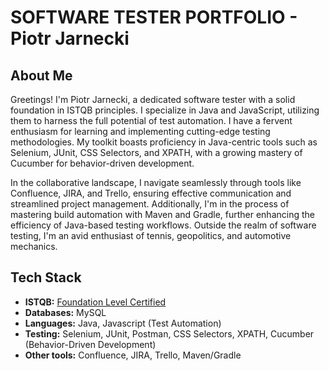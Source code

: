 # SOFTWARE TESTER PORTFOLIO - Piotr Jarnecki

## About Me

Greetings! I'm Piotr Jarnecki, a dedicated software tester with a solid foundation in ISTQB principles.
I specialize in Java and JavaScript, utilizing them to harness the full potential of test automation. I have a fervent enthusiasm for learning and implementing cutting-edge testing methodologies. My toolkit boasts proficiency in Java-centric tools such as Selenium, JUnit, CSS Selectors, and XPATH, with a growing mastery of Cucumber for behavior-driven development.

In the collaborative landscape, I navigate seamlessly through tools like Confluence, JIRA, and Trello, ensuring effective communication and streamlined project management. Additionally, I'm in the process of mastering build automation with Maven and Gradle, further enhancing the efficiency of Java-based testing workflows.
Outside the realm of software testing, I'm an avid enthusiast of tennis, geopolitics, and automotive mechanics.


## Tech Stack
- **ISTQB:** [Foundation Level Certified](https://drive.google.com/file/d/1RfHn0VTPUqYxm0ttQM9strxOtc0qpn75/view?usp=drive_link)
- **Databases:** MySQL
- **Languages:** Java, Javascript (Test Automation)
- **Testing:** Selenium, JUnit, Postman, CSS Selectors, XPATH, Cucumber (Behavior-Driven Development)
- **Other tools:** Confluence, JIRA, Trello, Maven/Gradle

